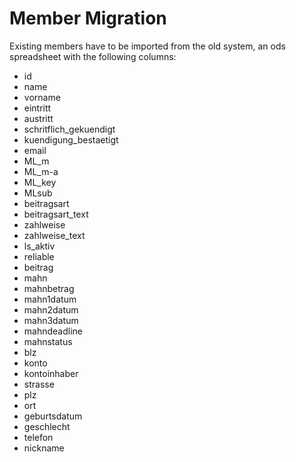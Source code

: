 # Member Migration

Existing members have to be imported from the old system, an ods spreadsheet with the following columns:

- id
- name
- vorname
- eintritt
- austritt
- schritflich_gekuendigt
- kuendigung_bestaetigt
- email
- ML_m
- ML_m-a
- ML_key
- MLsub
- beitragsart
- beitragsart_text
- zahlweise
- zahlweise_text
- ls_aktiv
- reliable
- beitrag
- mahn
- mahnbetrag
- mahn1datum
- mahn2datum
- mahn3datum
- mahndeadline
- mahnstatus
- blz
- konto
- kontoinhaber
- strasse
- plz
- ort
- geburtsdatum
- geschlecht
- telefon
- nickname